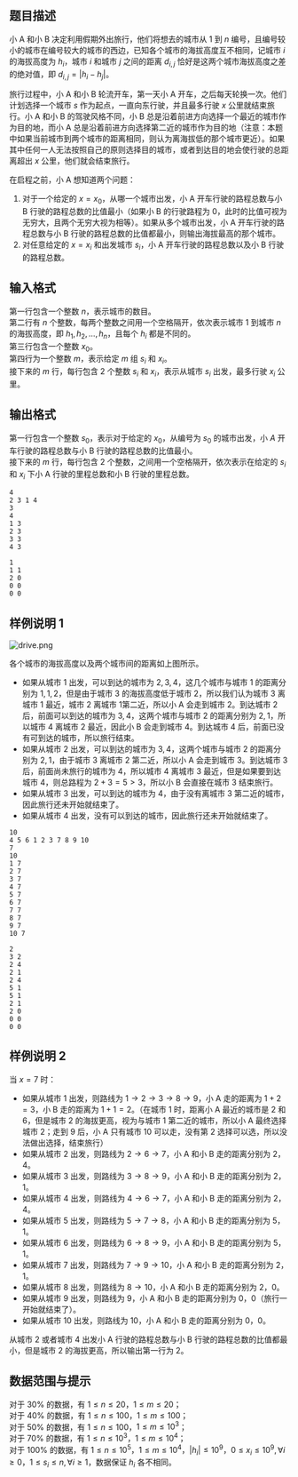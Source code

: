 ## 题目描述

小 A 和小 B 决定利用假期外出旅行，他们将想去的城市从 $1$ 到 $n$ 编号，且编号较小的城市在编号较大的城市的西边，已知各个城市的海拔高度互不相同，记城市 $i$ 的海拔高度为 $h_i$，城市 $i$ 和城市 $j$ 之间的距离 $d_{i, j}$ 恰好是这两个城市海拔高度之差的绝对值，即 $d_{i, j} = |h_i - h_j|$。

旅行过程中，小 A 和小 B 轮流开车，第一天小 A 开车，之后每天轮换一次。他们计划选择一个城市 $s$ 作为起点，一直向东行驶，并且最多行驶 $x$ 公里就结束旅行。小 A 和小 B 的驾驶风格不同，小 B 总是沿着前进方向选择一个最近的城市作为目的地，而小 A 总是沿着前进方向选择第二近的城市作为目的地（注意：本题中如果当前城市到两个城市的距离相同，则认为离海拔低的那个城市更近）。如果其中任何一人无法按照自己的原则选择目的城市，或者到达目的地会使行驶的总距离超出 $x$ 公里，他们就会结束旅行。

在启程之前，小 A 想知道两个问题：

1. 对于一个给定的 $x = x_0$，从哪一个城市出发，小 A 开车行驶的路程总数与小 B 行驶的路程总数的比值最小（如果小 B 的行驶路程为 $0$，此时的比值可视为无穷大，且两个无穷大视为相等）。如果从多个城市出发，小 A 开车行驶的路程总数与小 B 行驶的路程总数的比值都最小，则输出海拔最高的那个城市。
2. 对任意给定的 $x = x_i$ 和出发城市 $s_i$，小 A 开车行驶的路程总数以及小 B 行驶的路程总数。

## 输入格式

第一行包含一个整数 $n$，表示城市的数目。  
第二行有 $n$ 个整数，每两个整数之间用一个空格隔开，依次表示城市 $1$ 到城市 $n$ 的海拔高度，即 $h_1, h_2, \dots, h_n$，且每个 $h_i$ 都是不同的。  
第三行包含一个整数 $x_0$。  
第四行为一个整数 $m$，表示给定 $m$ 组 $s_i$ 和 $x_i$。  
接下来的 $m$ 行，每行包含 $2$ 个整数 $s_i$ 和 $x_i$，表示从城市 $s_i$ 出发，最多行驶 $x_i$ 公里。

## 输出格式

第一行包含一个整数 $s_0$，表示对于给定的 $x_0$，从编号为 $s_0$ 的城市出发，小 $A$ 开车行驶的路程总数与小 B 行驶的路程总数的比值最小。  
接下来的 $m$ 行，每行包含 $2$ 个整数，之间用一个空格隔开，依次表示在给定的 $s_i$ 和 $x_i$ 下小 A 行驶的里程总数和小 B 行驶的里程总数。

```input1
4
2 3 1 4
3
4
1 3
2 3
3 3
4 3
```
```output1
1
1 1
2 0
0 0
0 0
```

## 样例说明 1

![drive.png](file://drive.png)

各个城市的海拔高度以及两个城市间的距离如上图所示。

- 如果从城市 $1$ 出发，可以到达的城市为 $2,3,4$，这几个城市与城市 $1$ 的距离分别为 $1,1,2$，但是由于城市 $3$ 的海拔高度低于城市 $2$，所以我们认为城市 $3$ 离城市 $1$ 最近，城市 $2$ 离城市 $1$第二近，所以小 A 会走到城市 $2$。到达城市 $2$ 后，前面可以到达的城市为 $3,4$，这两个城市与城市 $2$ 的距离分别为 $2,1$，所以城市 $4$ 离城市 $2$ 最近，因此小 B 会走到城市 $4$。到达城市 $4$ 后，前面已没有可到达的城市，所以旅行结束。
- 如果从城市 $2$ 出发，可以到达的城市为 $3,4$，这两个城市与城市 $2$ 的距离分别为 $2,1$，由于城市 $3$ 离城市 $2$ 第二近，所以小 A 会走到城市 $3$。到达城市 $3$ 后，前面尚未旅行的城市为 $4$，所以城市 $4$ 离城市 $3$ 最近，但是如果要到达城市 $4$，则总路程为 $2+3=5>3$，所以小 B 会直接在城市 $3$ 结束旅行。
- 如果从城市 $3$ 出发，可以到达的城市为 $4$，由于没有离城市 $3$ 第二近的城市，因此旅行还未开始就结束了。
- 如果从城市 $4$ 出发，没有可以到达的城市，因此旅行还未开始就结束了。

```input2
10
4 5 6 1 2 3 7 8 9 10
7
10
1 7
2 7
3 7
4 7
5 7
6 7
7 7
8 7
9 7
10 7
```
```output2
2
3 2
2 4
2 1
2 4
5 1
5 1
2 1
2 0
0 0
0 0
```

## 样例说明 2

当 $x = 7$ 时：

- 如果从城市 $1$ 出发，则路线为 $1\rightarrow 2\rightarrow 3\rightarrow 8\rightarrow 9$，小 A 走的距离为 $1+2=3$，小 B 走的距离为 $1+1=2$。（在城市 $1$ 时，距离小 A 最近的城市是 $2$ 和 $6$，但是城市 $2$ 的海拔更高，视为与城市 $1$ 第二近的城市，所以小 A 最终选择城市 $2$；走到 $9$ 后，小 A 只有城市 $10$ 可以走，没有第 $2$ 选择可以选，所以没法做出选择，结束旅行）
- 如果从城市 $2$ 出发，则路线为 $2\rightarrow 6\rightarrow 7$，小 A 和小 B 走的距离分别为 $2$，$4$。
- 如果从城市 $3$ 出发，则路线为 $3\rightarrow 8\rightarrow 9$，小 A 和小 B 走的距离分别为 $2$，$1$。
- 如果从城市 $4$ 出发，则路线为 $4\rightarrow 6\rightarrow 7$，小 A 和小 B 走的距离分别为 $2$，$4$。
- 如果从城市 $5$ 出发，则路线为 $5\rightarrow 7\rightarrow 8$，小 A 和小 B 走的距离分别为 $5$，$1$。
- 如果从城市 $6$ 出发，则路线为 $6\rightarrow 8\rightarrow 9$，小 A 和小 B 走的距离分别为 $5$，$1$。
- 如果从城市 $7$ 出发，则路线为 $7\rightarrow 9\rightarrow 10$，小 A 和小 B 走的距离分别为 $2$，$1$。
- 如果从城市 $8$ 出发，则路线为 $8\rightarrow 10$，小 A 和小 B 走的距离分别为 $2$，$0$。
- 如果从城市 $9$ 出发，则路线为 $9$，小 A 和小 B 走的距离分别为 $0$，$0$（旅行一开始就结束了）。
- 如果从城市 $10$ 出发，则路线为 $10$，小 A 和小 B 走的距离分别为 $0$，$0$。

从城市 $2$ 或者城市 $4$ 出发小 A 行驶的路程总数与小 B 行驶的路程总数的比值都最小，但是城市 $2$ 的海拔更高，所以输出第一行为 $2$。

## 数据范围与提示

对于 30% 的数据，有 $1 \leq n \leq 20$，$1 \leq m \leq 20$；  
对于 40% 的数据，有 $1 \leq n \leq 100$，$1 \leq m \leq 100$；  
对于 50% 的数据，有 $1 \leq n \leq 100$，$1 \leq m \leq 10^3$；  
对于 70% 的数据，有 $1 \leq n \leq 10^3$，$1 \leq m \leq 10^4$；  
对于 100% 的数据，有 $1 \leq n \leq 10^5$，$1 \leq m \leq 10^4$，$|h_i| \leq 10^9$，$0 \leq x_i \leq 10^9,\forall i \geq 0$，$1 \leq s_i \leq n,\forall i \geq 1$，数据保证 $h_i$ 各不相同。